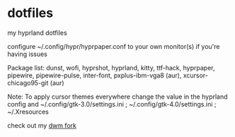 # dotfiles
my hyprland dotfiles

configure ~/.config/hypr/hyprpaper.conf to your own monitor(s) if you're having issues

Package list: dunst, wofi, hyprshot, hyprland, kitty, ttf-hack, hyprpaper, pipewire, pipewire-pulse, inter-font, pxplus-ibm-vga8 (aur), xcursor-chicago95-git (aur)

Note: To apply cursor themes everywhere change the value in the hyprland config and ~/.config/gtk-3.0/settings.ini ; ~/.config/gtk-4.0/settings.ini ; ~/.Xresources

check out my [dwm fork](https://github.com/AsmLuna/suckless)
